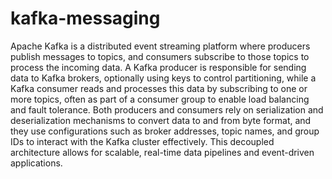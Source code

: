 # kafka-messaging

Apache Kafka is a distributed event streaming platform where producers publish messages to topics, and consumers subscribe to those topics to process the incoming data. A Kafka producer is responsible for sending data to Kafka brokers, optionally using keys to control partitioning, while a Kafka consumer reads and processes this data by subscribing to one or more topics, often as part of a consumer group to enable load balancing and fault tolerance. Both producers and consumers rely on serialization and deserialization mechanisms to convert data to and from byte format, and they use configurations such as broker addresses, topic names, and group IDs to interact with the Kafka cluster effectively. This decoupled architecture allows for scalable, real-time data pipelines and event-driven applications.
